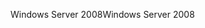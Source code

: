 <span data-ttu-id="43fa8-101">Windows Server 2008</span><span class="sxs-lookup"><span data-stu-id="43fa8-101">Windows Server 2008</span></span>